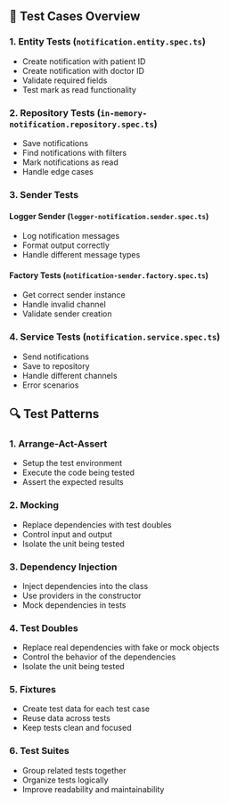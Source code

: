 
## 📝 Test Cases Overview

### 1. Entity Tests (`notification.entity.spec.ts`)
- Create notification with patient ID
- Create notification with doctor ID
- Validate required fields
- Test mark as read functionality

### 2. Repository Tests (`in-memory-notification.repository.spec.ts`)
- Save notifications
- Find notifications with filters
- Mark notifications as read
- Handle edge cases

### 3. Sender Tests
#### Logger Sender (`logger-notification.sender.spec.ts`)
- Log notification messages
- Format output correctly
- Handle different message types

#### Factory Tests (`notification-sender.factory.spec.ts`)
- Get correct sender instance
- Handle invalid channel
- Validate sender creation

### 4. Service Tests (`notification.service.spec.ts`)
- Send notifications
- Save to repository
- Handle different channels
- Error scenarios

## 🔍 Test Patterns

### 1. Arrange-Act-Assert

- Setup the test environment
- Execute the code being tested
- Assert the expected results

### 2. Mocking

- Replace dependencies with test doubles
- Control input and output
- Isolate the unit being tested

### 3. Dependency Injection

- Inject dependencies into the class
- Use providers in the constructor
- Mock dependencies in tests

### 4. Test Doubles

- Replace real dependencies with fake or mock objects
- Control the behavior of the dependencies
- Isolate the unit being tested

### 5. Fixtures

- Create test data for each test case
- Reuse data across tests
- Keep tests clean and focused

### 6. Test Suites

- Group related tests together
- Organize tests logically
- Improve readability and maintainability
